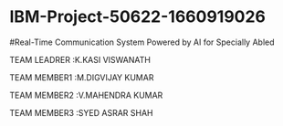 # IBM-Project-50622-1660919026

#Real-Time Communication System Powered by AI for Specially Abled

TEAM LEADRER :K.KASI VISWANATH

TEAM MEMBER1 :M.DIGVIJAY KUMAR

TEAM MEMBER2 :V.MAHENDRA KUMAR

TEAM MEMBER3 :SYED ASRAR SHAH

